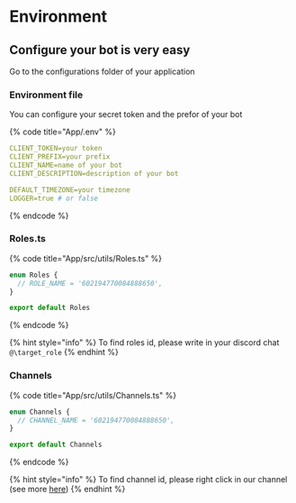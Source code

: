 # Environment

## Configure your bot is very easy

Go to the configurations folder of your application

### Environment file

You can configure your secret token and the prefor of your bot

{% code title="App/.env" %}
```yaml
CLIENT_TOKEN=your token
CLIENT_PREFIX=your prefix
CLIENT_NAME=name of your bot
CLIENT_DESCRIPTION=description of your bot

DEFAULT_TIMEZONE=your timezone
LOGGER=true # or false
```
{% endcode %}

### Roles.ts

{% code title="App/src/utils/Roles.ts" %}
```typescript
enum Roles {
  // ROLE_NAME = '602194770084888650',
}

export default Roles
```
{% endcode %}

{% hint style="info" %}
To find roles id, please write in your discord chat `@\target_role`
{% endhint %}

### Channels

{% code title="App/src/utils/Channels.ts" %}
```typescript
enum Channels {
  // CHANNEL_NAME = '602194770084888650',
}

export default Channels
```
{% endcode %}

{% hint style="info" %}
To find channel id, please right click in our channel \(see more [here](https://support.discord.com/hc/fr/articles/206346498-O%C3%B9-trouver-l-ID-de-mon-compte-utilisateur-serveur-message-)\)
{% endhint %}

